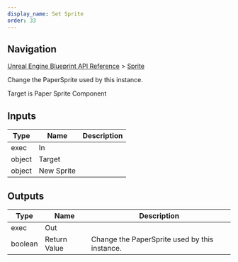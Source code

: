 ```yaml
---
display_name: Set Sprite
order: 33
---
```

## Navigation

[Unreal Engine Blueprint API Reference](https://dev.epicgames.com/documentation/en-us/unreal-engine/BlueprintAPI) > [Sprite](https://dev.epicgames.com/documentation/en-us/unreal-engine/BlueprintAPI/Sprite)

Change the PaperSprite used by this instance.

Target is Paper Sprite Component

## Inputs

| Type | Name | Description |
| --- | --- | --- |
| exec | In |  |
| object | Target |  |
| object | New Sprite |  |

## Outputs

| Type | Name | Description |
| --- | --- | --- |
| exec | Out |  |
| boolean | Return Value | Change the PaperSprite used by this instance. |

